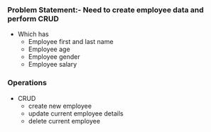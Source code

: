 ### Problem Statement:- Need to create employee data and perform CRUD
 - Which has
      - Employee first and last name 
      - Employee age 
      - Employee gender
      - Employee salary

### Operations
   - CRUD
       -  create new employee
       -  update current employee details
       -  delete current employee

    
           